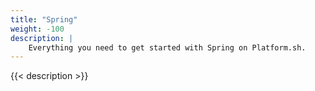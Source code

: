```yaml
---
title: "Spring"
weight: -100
description: |
    Everything you need to get started with Spring on Platform.sh. 
---
```


{{< description >}}